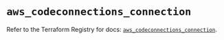# `aws_codeconnections_connection`

Refer to the Terraform Registry for docs: [`aws_codeconnections_connection`](https://registry.terraform.io/providers/hashicorp/aws/5.84.0/docs/resources/codeconnections_connection).
